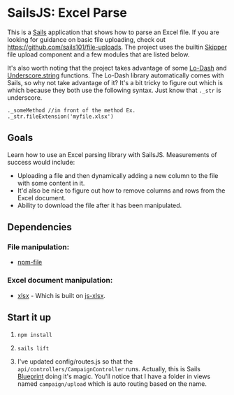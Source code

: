 # SailsJS: Excel Parse 

This is a [Sails](http://sailsjs.org) application that shows how to parse an Excel file. If you are looking for guidance on basic file uploading, check out <https://github.com/sails101/file-uploads>. The project uses the builtin [Skipper](https://www.npmjs.org/package/skipper) file upload component and a few modules that are listed below. 

It's also worth noting that the project takes advantage of some [Lo-Dash](http://lodash.com/) and [Underscore.string](https://github.com/epeli/underscore.string) functions. The Lo-Dash library automatically comes with Sails, so why not take advantage of it? It's a bit tricky to figure out which is which because they both use the following syntax. Just know that `._str` is underscore.

```
._someMethod //in front of the method Ex. ._str.fileExtension('myfile.xlsx')
```

## Goals

Learn how to use an Excel parsing library with SailsJS. Measurements of success would include:

- Uploading a file and then dynamically adding a new column to the file with some content in it. 
- It'd also be nice to figure out how to remove columns and rows from the Excel document.
- Ability to download the file after it has been manipulated.


## Dependencies

### File manipulation:
- [npm-file](https://www.npmjs.org/package/file)

### Excel document manipulation:
- [xlsx](https://www.npmjs.org/package/xlsx) - Which is built on [js-xlsx](https://github.com/SheetJS/js-xlsx).


## Start it up

1. `npm install` 

2. `sails lift`

3. I've updated config/routes.js so that the `api/controllers/CampaignController` runs. Actually, this is Sails [Blueprint](http://sailsjs.org/#/documentation/reference/blueprint-api) doing it's magic. You'll notice that I have a folder in views named `campaign/upload` which is auto routing based on the name.